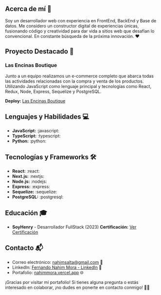 ## Acerca de mí 🌟

Soy un desarrollador web con experiencia en FrontEnd, BackEnd y Base de datos. Me considero un constructor digital de experiencias únicas, fusionando código y creatividad para dar vida a sitios web que desafían lo convencional. En constante búsqueda de la próxima innovación. ❤️

## Proyecto Destacado 🚀

### Las Encinas Boutique

Junto a un equipo realizamos un e-commerce completo que abarca todas las actividades relacionadas con la compra y venta de los productos. Utilizando JavaScript como lenguaje principal y tecnologías como React, Redux, Node, Express, Sequelize y PostgreSQL.

**Deploy:** [Las Encinas Boutique](https://las-encinas-boutique-omega.vercel.app/)

## Lenguajes y Habilidades 💻

- **JavaScript:** :javascript:
- **TypeScript:** :typescript:
- **Python:** :python:

## Tecnologías y Frameworks 🛠️

- **React:** :react:
- **Next.js:** :nextjs:
- **Node.js:** :nodejs:
- **Express:** :express:
- **Sequelize:** :sequelize:
- **PostgreSQL:** :postgresql:

## Educación 🎓

- **SoyHenry** - Desarrollador FullStack (2023)
  **Certificación:** [Ver Certificación](https://certificates.soyhenry.com/new-cert?id=000d7934fa555eaeb4227fc69a57cc19805e4702cdf55c11f841210e0bb86539)

## Contacto 📬

- Correo electrónico: [nahimsalta@gmail.com](mailto:nahimsalta@gmail.com) 📧
- LinkedIn: [Fernando Nahim Mora - LinkedIn](https://www.linkedin.com/in/fernando-nahim-mora-developer) 🔗
- Portafolio: [nahimmora.vercel.app](https://nahimmora.vercel.app/) 🌐

¡Gracias por visitar mi portafolio! Si tienes alguna pregunta o estás interesado en colaborar, ¡no dudes en ponerte en contacto conmigo! 👋✨
